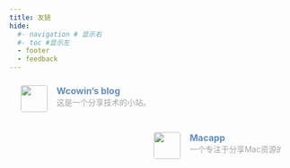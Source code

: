 ```yaml
---
title: 友链
hide:
  #- navigation # 显示右
  #- toc #显示左
  - footer
  - feedback
---
```

<div class="post-body">
   <div id="links">
      <style>
/* 用于大屏幕和小屏幕的通用样式 */
.card {
    width: 45%;
    font-size: 1rem;
    padding: 10px 20px;
    border-radius: 4px;
    transition-duration: 0.15s;
    margin-bottom: 1rem;
    display: flex;
 }
 .card:nth-child(odd) {
    float: left;
 }
 .card:nth-child(even) {
    float: right;
 }
 .card:hover {
    transform: scale(1.1);
    box-shadow: 0 2px 6px 0 rgba(0, 0, 0, 0.12), 0 0 6px 0 rgba(0, 0, 0, 0.04);
 }
 .card a {
    border: none;
 }
 .card .ava {
    width: 3rem!important;
    height: 3rem!important;
    margin: 0!important;
    margin-right: 1em!important;
    border-radius: 4px;
 }
 .card .card-header {
    font-style: italic;
    overflow: hidden;
    width: 100%;
 }
 .card .card-header a {
    font-style: normal;
    color: #608DBD;
    font-weight: bold;
    text-decoration: none;
 }
 .card .card-header a:hover {
    color: #d480aa;
    text-decoration: none;
 }
 .card .card-header .info {
    font-style: normal;
    color: #a3a3a3;
    font-size: 14px;
    min-width: 0;
    overflow: hidden;
    white-space: nowrap;
 }
 /* 媒体查询：小屏幕 */
 @media (max-width: 768px) {
    .card {
       width: 100%; /* 在小屏幕上显示为单列 */
       float: none; /* 清除浮动 */
    }
 }
      </style>
      <div class="links-content">
         <div class="link-navigation">
            <div class="card">
               <img class="ava" src="https://cn.mcecy.com/image/20231006/a05f708fb7b0426e7a5786669d5b1386.png" />
               <div class="card-header">
                  <div>
                     <a href="https://wcowin.work/ " target=“_blank”>Wcowin’s blog</a>
                  </div>
                  <div class="info">这是一个分享技术的小站。</div>
               </div>
            </div>
            <div class="card">
               <img class="ava" src="https://cn.mcecy.com/image/20231012/d96b912437fb0bec0d282dfe734b1d9b.jpeg"/>
               <div class="card-header">
                  <div>
                     <a href="https://macapp.org.cn/" target=“_blank”>Macapp</a>
                  </div>
                  <div class="info">一个专注于分享Mac资源的频道</div>
               </div>
            </div>
         </div>
      </div>
   </div>
</div>
